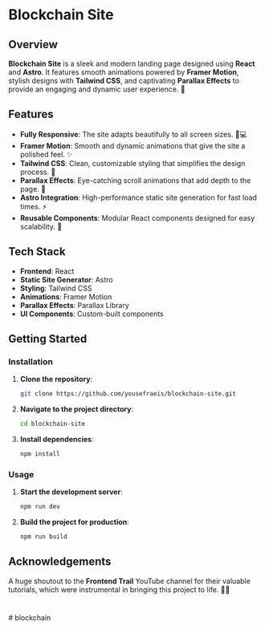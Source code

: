 # Blockchain Site

## Overview

**Blockchain Site** is a sleek and modern landing page designed using **React** and **Astro**. It features smooth animations powered by **Framer Motion**, stylish designs with **Tailwind CSS**, and captivating **Parallax Effects** to provide an engaging and dynamic user experience. 🚀

## Features

- **Fully Responsive**: The site adapts beautifully to all screen sizes. 📱💻
- **Framer Motion**: Smooth and dynamic animations that give the site a polished feel. ✨
- **Tailwind CSS**: Clean, customizable styling that simplifies the design process. 🎨
- **Parallax Effects**: Eye-catching scroll animations that add depth to the page. 🌌
- **Astro Integration**: High-performance static site generation for fast load times. ⚡
- **Reusable Components**: Modular React components designed for easy scalability. 🔧

## Tech Stack

- **Frontend**: React
- **Static Site Generator**: Astro
- **Styling**: Tailwind CSS
- **Animations**: Framer Motion
- **Parallax Effects**: Parallax Library
- **UI Components**: Custom-built components

## Getting Started

### Installation

1. **Clone the repository**:

   ```bash
   git clone https://github.com/yousefraeis/blockchain-site.git
   ```

2. **Navigate to the project directory**:

   ```bash
   cd blockchain-site
   ```

3. **Install dependencies**:

   ```bash
   npm install
   ```

### Usage

1. **Start the development server**:

   ```bash
   npm run dev
   ```

2. **Build the project for production**:

   ```bash
   npm run build
   ```

## Acknowledgements

A huge shoutout to the **Frontend Trail** YouTube channel for their valuable tutorials, which were instrumental in bringing this project to life. 🙌🎉
#
#   b l o c k c h a i n  
 